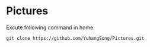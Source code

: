 # Pictures

Excute following command in home.
```
git clone https://github.com/YuhangSong/Pictures.git
```
